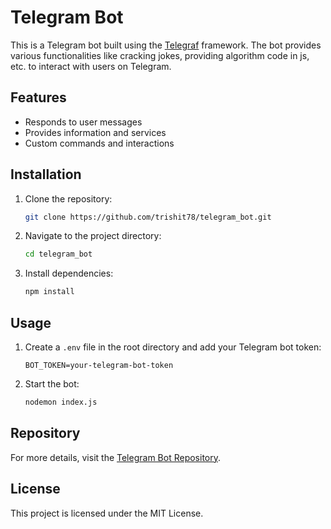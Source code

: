 # Telegram Bot

This is a Telegram bot built using the [Telegraf](https://telegraf.js.org/) framework. The bot provides various functionalities like cracking jokes, providing algorithm code in js, etc. to interact with users on Telegram.

## Features

- Responds to user messages
- Provides information and services
- Custom commands and interactions

## Installation

1. Clone the repository:
    ```sh
    git clone https://github.com/trishit78/telegram_bot.git
    ```
2. Navigate to the project directory:
    ```sh
    cd telegram_bot
    ```
3. Install dependencies:
    ```sh
    npm install
    ```

## Usage

1. Create a `.env` file in the root directory and add your Telegram bot token:
    ```env
    BOT_TOKEN=your-telegram-bot-token
    ```
2. Start the bot:
    ```sh
    nodemon index.js
    ```

## Repository

For more details, visit the [Telegram Bot Repository](https://github.com/trishit78/telegram_bot).

## License

This project is licensed under the MIT License.